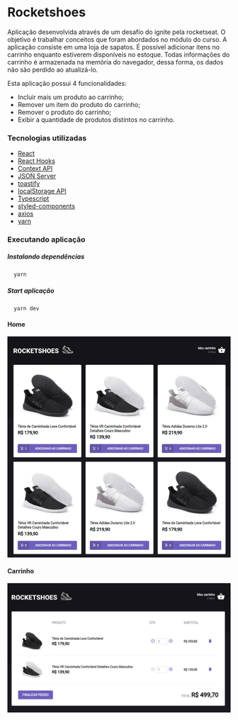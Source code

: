 # Rocketshoes
Aplicação desenvolvida através de um desafio do ignite pela rocketseat. O objetivo é trabalhar conceitos que foram abordados no módulo do curso. A aplicação consiste em uma loja de sapatos. É possível adicionar itens no carrinho enquanto estiverem disponíveis no estoque. Todas informações do carrinho é armazenada na memória do navegador, dessa forma, os dados não são perdido ao atualizá-lo.

Esta aplicação possui 4 funcionalidades:
- Incluir mais um produto ao carrinho;
- Remover um item do produto do carrinho;
- Remover o produto do carrinho;
- Exibir a quantidade de produtos distintos no carrinho.

### Tecnologias utilizadas

- [React](https://pt-br.reactjs.org)
- [React Hooks](https://pt-br.reactjs.org/docs/hooks-intro.html)
- [Context API](https://pt-br.reactjs.org/docs/context.html#api)
- [JSON Server](https://github.com/typicode/json-server)
- [toastify](https://github.com/fkhadra/react-toastify#readme)
- [localStorage API](https://developer.mozilla.org/pt-BR/docs/Web/API/Window/localStorage)
- [Typescript](https://www.typescriptlang.org)
- [styled-components](https://styled-components.com)
- [axios](https://github.com/axios/axios)
- [yarn](https://yarnpkg.com)

### Executando aplicação

##### Instalando dependências
```bash
  yarn
```

##### Start aplicação
```bash
  yarn dev
```

#### Home
![Screenshot](home.png)

#### Carrinho
![Screenshot](cart.png)